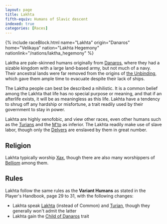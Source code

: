 ```yaml
---
layout: page
title: Lakhta
fifth-equiv: Humans of Slavic descent
indexed: true
categories: [Races]
---
```


{% include raceBlock.html name="Lakhta" origin="Danaros" home="Velikaya" nation="Lakhta Hegemony" nationlink="/nations/laktha_hegemony" %}

Laktha are pale-skinned humans originally from [Danaros](/locations/danaros), where they had a sizable kingdom with a
large land-based army, but not much of a navy. Their ancestral lands were far removed from the origins of [the Unbinding](/history/the-unbinding),
which gave them ample time to evacuate despite their lack of ships.

The Laktha people can best be described a nihilistic. It is a common belief among the Lakhta that life has no special
 purpose or meaning, and that if an afterlife exists, it will be as meaningless as this life. Lakhta have a tendency to
  shrug off any hardship or misfortune, a trait readily used by their government to stay in power.

Lakhta are highly xenofobic, and view other races, even other humans such as the [Turians](/races/turians) and the [M'to](/races/mto) as inferior. The Lakhta
readily make use of slave labor, though only the [Delvers](/races/delvers) are enslaved by them in great number.

## Religion

Lakhta typically worship [Xax](/pantheons/the_unscathed/xax), though there are also many worshippers of [Belliom](/pantheons/the_unscathed/belliom) among them.

## Rules

Lakhta follow the same rules as the **Variant Humans** as stated in the Player's Handbook, page 29 to 31, with the following changes:

- Lakhta speak [Lakhta](/general/languages) (instead of Common) and [Turian](/general/languages), though they generally won't admit the latter
- Lakhta gain the [Child of Danaros](/rules/child_of_danaros) trait
